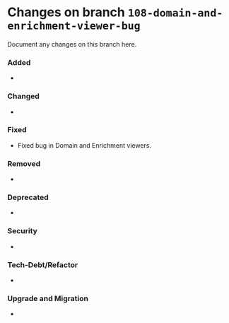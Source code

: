 # Changes on branch `108-domain-and-enrichment-viewer-bug`
Document any changes on this branch here.
### Added
- 

### Changed
- 

### Fixed
- Fixed bug in Domain and Enrichment viewers.

### Removed
- 

### Deprecated
- 

### Security
- 

### Tech-Debt/Refactor
- 

### Upgrade and Migration
- 
